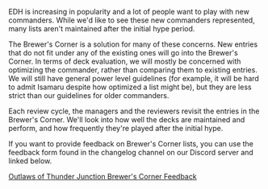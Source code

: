 EDH is increasing in popularity and a lot of people want to play with new commanders. While we'd like to see these new commanders represented, many lists aren't maintained after the initial hype period. 

The Brewer's Corner is a solution for many of these concerns. New entries that do not fit under any of the existing ones will go into the Brewer's Corner. In terms of deck evaluation, we will mostly be concerned with optimizing the commander, rather than comparing them to existing entries. We will still have general power level guidelines (for example, it will be hard to admit Isamaru despite how optimized a list might be), but they are less strict than our guidelines for older commanders.

Each review cycle, the managers and the reviewers revisit the entries in the Brewer's Corner. We'll look into how well the decks are maintained and perform, and how frequently they're played after the initial hype. 

If you want to provide feedback on Brewer's Corner lists, you can use the feedback form found in the changelog channel on our Discord server and linked below.

[Outlaws of Thunder Junction Brewer's Corner Feedback](https://docs.google.com/forms/d/e/1FAIpQLSe049ryhoeGReg3H_QtjZB0UZcOHCWfWTqN5Jn3mPEh0Qwluw/viewform)